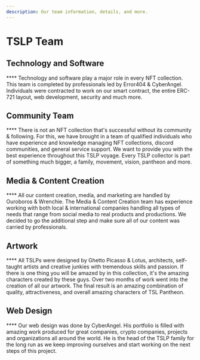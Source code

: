 ```yaml
---
description: Our team information, details, and more.
---
```


# TSLP Team

## **Technology and Software**

&#x20;   ****    Technology and software play a major role in every NFT collection. This team is completed by professionals led by Error404 & CyberAngel. Individuals were contracted to work on our smart contract, the entire ERC-721 layout, web development, security and much more.



## **Community Team**

&#x20;    ****     There is not an NFT collection that's successful without its community & following. For this, we have brought in a team of qualified individuals who have experience and knowledge managing NFT collections, discord communities, and general service support. We want to provide you with the best experience throughout this TSLP voyage. Every TSLP collector is part of something much bigger, a family, movement, vision, pantheon and more.



## **Media & Content Creation**

&#x20;    ****     All our content creation, media, and marketing are handled by Ouroboros & Wrenchie. The Media & Content Creation team has experience working with both local & international companies handling all types of needs that range from social media to real products and productions. We decided to go the additional step and make sure all of our content was carried by professionals.



## **Artwork**

&#x20;    ****     All TSLPs were designed by Ghetto Picasso & Lotus, architects, self-taught artists and creative junkies with tremendous skills and passion. If there is one thing you will be amazed by in this collection, it's the amazing characters created by these guys. Over two months of work went into the creation of all our artwork. The final result is an amazing combination of quality, attractiveness, and overall amazing characters of TSL Pantheon.



## **Web Design**

&#x20;    ****     Our web design was done by CyberAngel. His portfolio is filled with amazing work produced for great companies, crypto companies, projects and organizations all around the world. He is the head of the TSLP family for the long run as we keep improving ourselves and start working on the next steps of this project.
